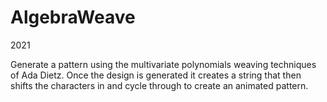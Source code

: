 # AlgebraWeave
2021

Generate a pattern using the multivariate polynomials weaving techniques of Ada Dietz. Once the design is generated it creates a string that then shifts the characters in and cycle through to create an animated pattern.
